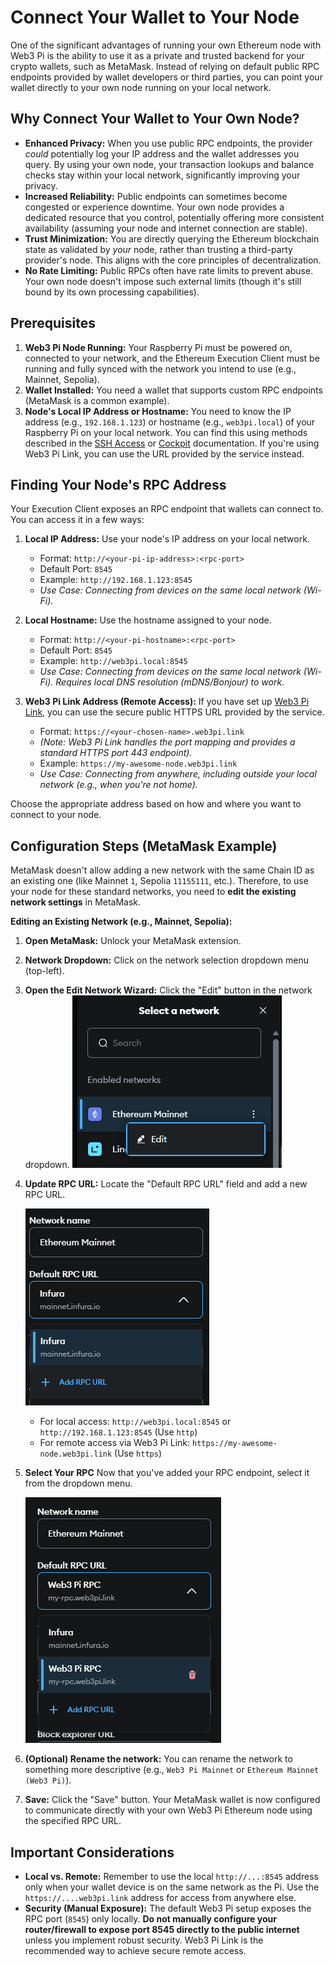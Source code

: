 # Connect Your Wallet to Your Node

One of the significant advantages of running your own Ethereum node with Web3 Pi is the ability to use it as a private and trusted backend for your crypto wallets, such as MetaMask. Instead of relying on default public RPC endpoints provided by wallet developers or third parties, you can point your wallet directly to your own node running on your local network.

## Why Connect Your Wallet to Your Own Node?

- **Enhanced Privacy:** When you use public RPC endpoints, the provider _could_ potentially log your IP address and the wallet addresses you query. By using your own node, your transaction lookups and balance checks stay within your local network, significantly improving your privacy.
- **Increased Reliability:** Public endpoints can sometimes become congested or experience downtime. Your own node provides a dedicated resource that you control, potentially offering more consistent availability (assuming your node and internet connection are stable).
- **Trust Minimization:** You are directly querying the Ethereum blockchain state as validated by _your_ node, rather than trusting a third-party provider's node. This aligns with the core principles of decentralization.
- **No Rate Limiting:** Public RPCs often have rate limits to prevent abuse. Your own node doesn't impose such external limits (though it's still bound by its own processing capabilities).

## Prerequisites

1.  **Web3 Pi Node Running:** Your Raspberry Pi must be powered on, connected to your network, and the Ethereum Execution Client must be running and fully synced with the network you intend to use (e.g., Mainnet, Sepolia).
2.  **Wallet Installed:** You need a wallet that supports custom RPC endpoints (MetaMask is a common example).
3.  **Node's Local IP Address or Hostname:** You need to know the IP address (e.g., `192.168.1.123`) or hostname (e.g., `web3pi.local`) of your Raspberry Pi on your local network. You can find this using methods described in the [SSH Access](../management/ssh.md) or [Cockpit](../management/cockpit/dashboard.md) documentation. If you're using Web3 Pi Link, you can use the URL provided by the service instead.

## Finding Your Node's RPC Address

Your Execution Client exposes an RPC endpoint that wallets can connect to. You can access it in a few ways:

1.  **Local IP Address:** Use your node's IP address on your local network.

    - Format: `http://<your-pi-ip-address>:<rpc-port>`
    - Default Port: `8545`
    - Example: `http://192.168.1.123:8545`
    - _Use Case: Connecting from devices on the same local network (Wi-Fi)._

2.  **Local Hostname:** Use the hostname assigned to your node.

    - Format: `http://<your-pi-hostname>:<rpc-port>`
    - Default Port: `8545`
    - Example: `http://web3pi.local:8545`
    - _Use Case: Connecting from devices on the same local network (Wi-Fi). Requires local DNS resolution (mDNS/Bonjour) to work._

3.  **Web3 Pi Link Address (Remote Access):** If you have set up [Web3 Pi Link](../management/cockpit/web3-pi-link.md), you can use the secure public HTTPS URL provided by the service.
    - Format: `https://<your-chosen-name>.web3pi.link`
    - _(Note: Web3 Pi Link handles the port mapping and provides a standard HTTPS port 443 endpoint)._
    - Example: `https://my-awesome-node.web3pi.link`
    - _Use Case: Connecting from anywhere, including outside your local network (e.g., when you're not home)._

Choose the appropriate address based on how and where you want to connect to your node.

## Configuration Steps (MetaMask Example)

MetaMask doesn't allow adding a new network with the same Chain ID as an existing one (like Mainnet `1`, Sepolia `11155111`, etc.). Therefore, to use your node for these standard networks, you need to **edit the existing network settings** in MetaMask.

**Editing an Existing Network (e.g., Mainnet, Sepolia):**

1.  **Open MetaMask:** Unlock your MetaMask extension.
2.  **Network Dropdown:** Click on the network selection dropdown menu (top-left).
3.  **Open the Edit Network Wizard:** Click the "Edit" button in the network dropdown.
    ![MetaMask Select a network dialog with "Edit" highlighted](../img/rpc-edit.png)
4.  **Update RPC URL:** Locate the "Default RPC URL" field and add a new RPC URL.

    ![MetaMask edit network wizard](../img/rpc-edit-url.png)

    - For local access: `http://web3pi.local:8545` or `http://192.168.1.123:8545` (Use `http`)
    - For remote access via Web3 Pi Link: `https://my-awesome-node.web3pi.link` (Use `https`)

5.  **Select Your RPC** Now that you've added your RPC endpoint, select it from the dropdown menu.

    ![Default RPC URL dropdown with "Web3 Pi RPC" selected](../img/rpc-select.png)

6.  **(Optional) Rename the network:** You can rename the network to something more descriptive (e.g., `Web3 Pi Mainnet` or `Ethereum Mainnet (Web3 Pi)`).
7.  **Save:** Click the "Save" button.
    Your MetaMask wallet is now configured to communicate directly with your own Web3 Pi Ethereum node using the specified RPC URL.

## Important Considerations

- **Local vs. Remote:** Remember to use the local `http://...:8545` address only when your wallet device is on the same network as the Pi. Use the `https://....web3pi.link` address for access from anywhere else.
- **Security (Manual Exposure):** The default Web3 Pi setup exposes the RPC port (`8545`) only locally. **Do not manually configure your router/firewall to expose port 8545 directly to the public internet** unless you implement robust security. Web3 Pi Link is the recommended way to achieve secure remote access.
